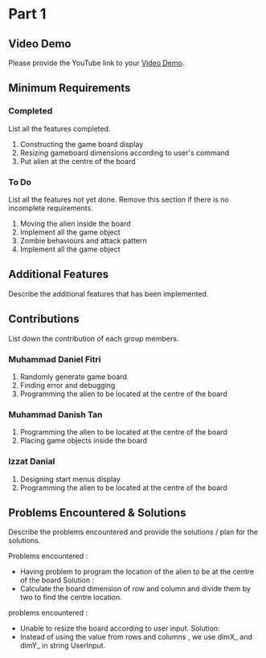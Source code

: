 # Part 1

## Video Demo

Please provide the YouTube link to your [Video Demo](https://www.youtube.com/watch?v=OaYgDhRaI8E).

## Minimum Requirements

### Completed

List all the features completed.

1. Constructing the game board display
2. Resizing gameboard dimensions according to user's command
3. Put alien at the centre of the board

### To Do


List all the features not yet done. Remove this section if there is no incomplete requirements.

1. Moving the alien inside the board
2. Implement all the game object
3. Zombie behaviours and attack pattern
4. Implement all the game object

## Additional Features

Describe the additional features that has been implemented.

## Contributions

List down the contribution of each group members.

### Muhammad Daniel Fitri

1. Randomly generate game board.
2. Finding error and debugging
3. Programming the alien to be located at the centre of the board
 
### Muhammad Danish Tan

1. Programming the alien to be located at the centre of the board
2. Placing game objects inside the board


### Izzat Danial

1. Designing start menus display
2. Programming the alien to be located at the centre of the board


## Problems Encountered & Solutions

Describe the problems encountered and provide the solutions / plan for the solutions.

Problems encountered :
- Having problem to program the location of the alien to be at the centre of the board
Solution :
- Calculate the board dimension of row and column and divide them by two to find the centre location.

problems encountered :
- Unable to resize the board according to user input.
Solution:
- Instead of using the value from rows and columns , we use dimX_ and dimY_ in string UserInput.
